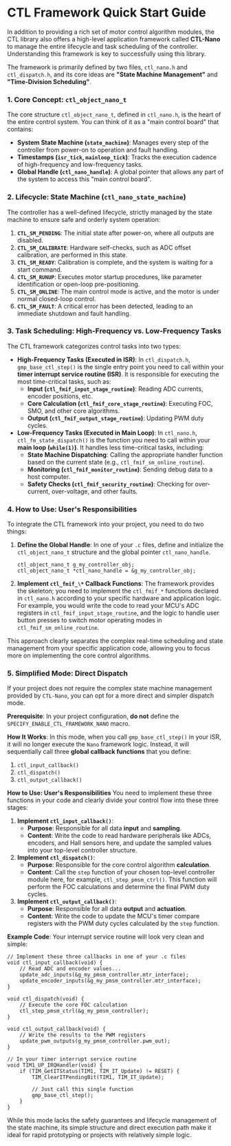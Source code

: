 # CTL Framework Quick Start Guide

In addition to providing a rich set of motor control algorithm modules, the CTL library also offers a high-level application framework called **CTL-Nano** to manage the entire lifecycle and task scheduling of the controller. Understanding this framework is key to successfully using this library.

The framework is primarily defined by two files, `ctl_nano.h` and `ctl_dispatch.h`, and its core ideas are **"State Machine Management"** and **"Time-Division Scheduling"**.

### 1. Core Concept: `ctl_object_nano_t`

The core structure `ctl_object_nano_t`, defined in `ctl_nano.h`, is the heart of the entire control system. You can think of it as a "main control board" that contains:

- **System State Machine (`state_machine`)**: Manages every step of the controller from power-on to operation and fault handling.
- **Timestamps (`isr_tick`, `mainloop_tick`)**: Tracks the execution cadence of high-frequency and low-frequency tasks.
- **Global Handle (`ctl_nano_handle`)**: A global pointer that allows any part of the system to access this "main control board".

### 2. Lifecycle: State Machine (`ctl_nano_state_machine`)

The controller has a well-defined lifecycle, strictly managed by the state machine to ensure safe and orderly system operation:

1. **`CTL_SM_PENDING`**: The initial state after power-on, where all outputs are disabled.
2. **`CTL_SM_CALIBRATE`**: Hardware self-checks, such as ADC offset calibration, are performed in this state.
3. **`CTL_SM_READY`**: Calibration is complete, and the system is waiting for a start command.
4. **`CTL_SM_RUNUP`**: Executes motor startup procedures, like parameter identification or open-loop pre-positioning.
5. **`CTL_SM_ONLINE`**: The main control mode is active, and the motor is under normal closed-loop control.
6. **`CTL_SM_FAULT`**: A critical error has been detected, leading to an immediate shutdown and fault handling.

### 3. Task Scheduling: High-Frequency vs. Low-Frequency Tasks

The CTL framework categorizes control tasks into two types:

- **High-Frequency Tasks (Executed in ISR)**: In `ctl_dispatch.h`, `gmp_base_ctl_step()` is the single entry point you need to call within your **timer interrupt service routine (ISR)**. It is responsible for executing the most time-critical tasks, such as:
  - **Input (`ctl_fmif_input_stage_routine`)**: Reading ADC currents, encoder positions, etc.
  - **Core Calculation (`ctl_fmif_core_stage_routine`)**: Executing FOC, SMO, and other core algorithms.
  - **Output (`ctl_fmif_output_stage_routine`)**: Updating PWM duty cycles.
- **Low-Frequency Tasks (Executed in Main Loop)**: In `ctl_nano.h`, `ctl_fm_state_dispatch()` is the function you need to call within your **main loop (`while(1)`)**. It handles less time-critical tasks, including:
  - **State Machine Dispatching**: Calling the appropriate handler function based on the current state (e.g., `ctl_fmif_sm_online_routine`).
  - **Monitoring (`ctl_fmif_monitor_routine`)**: Sending debug data to a host computer.
  - **Safety Checks (`ctl_fmif_security_routine`)**: Checking for over-current, over-voltage, and other faults.

### 4. How to Use: User's Responsibilities

To integrate the CTL framework into your project, you need to do two things:

1. **Define the Global Handle**: In one of your `.c` files, define and initialize the `ctl_object_nano_t` structure and the global pointer `ctl_nano_handle`.

   ```
   ctl_object_nano_t g_my_controller_obj;
   ctl_object_nano_t *ctl_nano_handle = &g_my_controller_obj;
   ```

2. **Implement `ctl_fmif_\*` Callback Functions**: The framework provides the skeleton; you need to implement the `ctl_fmif_*` functions declared in `ctl_nano.h` according to your specific hardware and application logic. For example, you would write the code to read your MCU's ADC registers in `ctl_fmif_input_stage_routine`, and the logic to handle user button presses to switch motor operating modes in `ctl_fmif_sm_online_routine`.

This approach clearly separates the complex real-time scheduling and state management from your specific application code, allowing you to focus more on implementing the core control algorithms.

### 5. Simplified Mode: Direct Dispatch

If your project does not require the complex state machine management provided by `CTL-Nano`, you can opt for a more direct and simpler dispatch mode.

**Prerequisite**: In your project configuration, **do not** define the `SPECIFY_ENABLE_CTL_FRAMEWORK_NANO` macro.

**How It Works**: In this mode, when you call `gmp_base_ctl_step()` in your ISR, it will no longer execute the `Nano` framework logic. Instead, it will sequentially call three **global callback functions** that you define:

1. `ctl_input_callback()`
2. `ctl_dispatch()`
3. `ctl_output_callback()`

**How to Use: User's Responsibilities** You need to implement these three functions in your code and clearly divide your control flow into these three stages:

1. **Implement `ctl_input_callback()`**:
   - **Purpose**: Responsible for all data **input** and **sampling**.
   - **Content**: Write the code to read hardware peripherals like ADCs, encoders, and Hall sensors here, and update the sampled values into your top-level controller structure.
2. **Implement `ctl_dispatch()`**:
   - **Purpose**: Responsible for the core control algorithm **calculation**.
   - **Content**: Call the `step` function of your chosen top-level controller module here, for example, `ctl_step_pmsm_ctrl()`. This function will perform the FOC calculations and determine the final PWM duty cycles.
3. **Implement `ctl_output_callback()`**:
   - **Purpose**: Responsible for all data **output** and **actuation**.
   - **Content**: Write the code to update the MCU's timer compare registers with the PWM duty cycles calculated by the `step` function.

**Example Code**: Your interrupt service routine will look very clean and simple:

```
// Implement these three callbacks in one of your .c files
void ctl_input_callback(void) {
    // Read ADC and encoder values...
    update_adc_inputs(&g_my_pmsm_controller.mtr_interface);
    update_encoder_inputs(&g_my_pmsm_controller.mtr_interface);
}

void ctl_dispatch(void) {
    // Execute the core FOC calculation
    ctl_step_pmsm_ctrl(&g_my_pmsm_controller);
}

void ctl_output_callback(void) {
    // Write the results to the PWM registers
    update_pwm_outputs(g_my_pmsm_controller.pwm_out);
}

// In your timer interrupt service routine
void TIM1_UP_IRQHandler(void) {
    if (TIM_GetITStatus(TIM1, TIM_IT_Update) != RESET) {
        TIM_ClearITPendingBit(TIM1, TIM_IT_Update);
        
        // Just call this single function
        gmp_base_ctl_step();
    }
}
```

While this mode lacks the safety guarantees and lifecycle management of the state machine, its simple structure and direct execution path make it ideal for rapid prototyping or projects with relatively simple logic.
